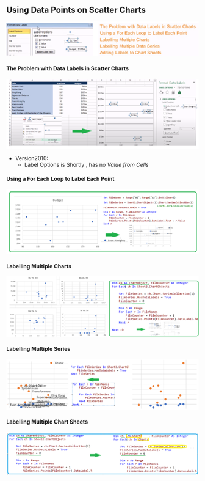 ## Using Data Points on Scatter Charts

![scatpf](../images/scatpf.PNG)

#### The Problem with Data Labels in Scatter Charts

![scttcrt](../images/scttcrt.PNG)

- Version2010: 
  - Label Options is Shortly , has no *Value from Cells*

#### Using a For Each Loop to Label Each Point

![dtlbl](../images/dtlbl.PNG)

#### Labelling Multiple Charts

![lbmtc](../images/lbmtc.PNG)



#### Labelling Multiple Series

![dtms](../images/dtms.PNG)

#### Labelling Multiple Chart Sheets

![dtmct](../images/dtmct.PNG)